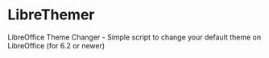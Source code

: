 # LibreThemer

LibreOffice Theme Changer - Simple script to change your default theme on LibreOffice (for 6.2 or newer)
